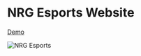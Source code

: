 # NRG Esports Website

[Demo](https://nrg-esports.netlify.app/)

![NRG Esports](https://i.ibb.co/DRn83hG/NRG-Esports.png)

